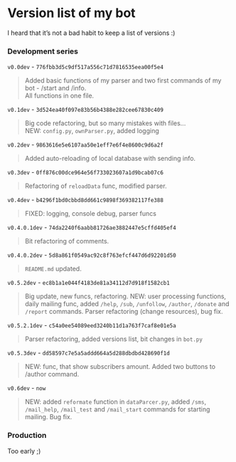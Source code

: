 # Version list of my bot

I heard that it’s not a bad habit to keep a list of versions :)

### Development series
`v0.0dev` - `776fbb3d5c9df517a556c71d7816535eea00f5e4`</br>
>Added basic functions of my parser and two first commands of my bot - /start and /info.</br>
All functions in one file.

`v0.1dev` - `3d524ea40f097e83b56b4388e282cee67830c409`</br>
>Big code refactoring, but so many mistakes with files...</br>
NEW: `config.py`, `ownParser.py`, added logging

`v0.2dev` - `9863616e5e6107aa50e1eff7e6f4e8600c9d6a2f`</br>
>Added auto-reloading of local database with sending info.

`v0.3dev` - `0ff876c00dce964e56f733023607a1d9bcab07c6`</br>
>Refactoring of `reloadData` func, modified parser. 

`v0.4dev` - `b4296f1bd0cbbd8dd661c9898f369382117fe388`</br>
>FIXED: logging, console debug, parser funcs

`v0.4.0.1dev` - `74da2240f6aabb81726ae3882447e5cffd405ef4`</br>
>Bit refactoring of comments.

`v0.4.0.2dev` - `5d8a861f0549ac92c8f763efcf447d6d92201d50`</br>
>`README.md` updated.

`v0.5.2dev` - `ec8b1a1e044f4183de81a34112d7d918f1582cb1`</br>
>Big update, new funcs, refactoring.
NEW: user processing functions, daily mailing func, added `/help`, `/sub`, `/unfollow`, `/author`, `/donate` and `/report` commands. Parser refactoring (change resources), bug fix.

`v0.5.2.1dev` - `c54a0ee54089eed3240b11d1a763f7caf8e01e5a`</br>
>Parser refactoring, added versions list, bit changes in `bot.py`

`v0.5.3dev` - `dd58597c7e5a5addd664a5d288dbdbd428690f1d`</br>
>NEW: func, that show subscribers amount. Added two buttons to /author command.

`v0.6dev` - `now`</br>
>NEW: added `reformate` function in `dataParcer.py`, added `/sms`, `/mail_help`, `/mail_test` and `/mail_start` commands for starting mailing. Bug fix. 

### Production
Too early ;)
